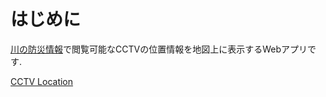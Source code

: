 # はじめに

[川の防災情報](https://www.river.go.jp/index)で閲覧可能なCCTVの位置情報を地図上に表示するWebアプリです. 

[CCTV Location](https://nonsabotage.github.io/cctv-location/dist/)


